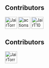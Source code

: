 ## Contributors
<a href='https://github.com/JairTorres1003' target='_blank'><img src='https://images.weserv.nl/?url=https://avatars.githubusercontent.com/u/83931760?v=4&h=100&w=100&mask=circle' alt='JairTorres1003' title='JairTorres1003' width='40' height='40' /></a> 
<a href='https://github.com/actions-user' target='_blank'><img src='https://images.weserv.nl/?url=https://avatars.githubusercontent.com/u/65916846?v=4&h=100&w=100&mask=circle' alt='actions-user' title='actions-user' width='40' height='40' /></a> 
<a href='https://github.com/JairT1003' target='_blank'><img src='https://images.weserv.nl/?url=https://avatars.githubusercontent.com/u/132600119?v=4&h=100&w=100&mask=circle' alt='JairT1003' title='JairT1003' width='40' height='40' /></a> 

## Contributors

<!-- ALL-CONTRIBUTORS-LIST:START -->
<a href='https://github.com/JairTorres1003' target='_blank'><img src='https://images.weserv.nl/?url=https://avatars.githubusercontent.com/u/83931760?v=4&h=100&w=100&mask=circle' alt='JairTorres1003' title='JairTorres1003' width='40' height='40' /></a> 
<!-- ALL-CONTRIBUTORS-LIST:END -->
